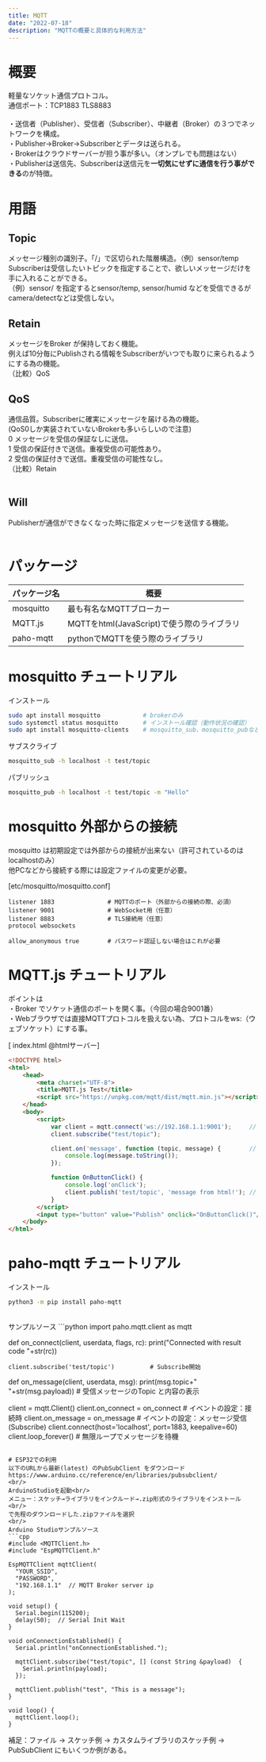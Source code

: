 ```yaml
---
title: MQTT
date: "2022-07-18"
description: "MQTTの概要と具体的な利用方法"
---
```


# 概要
軽量なソケット通信プロトコル。<br>
通信ポート：TCP1883 TLS8883<br>
<br>
・送信者（Publisher）、受信者（Subscriber）、中継者（Broker）の３つでネットワークを構成。<br>
・Publisher→Broker→Subscriberとデータは送られる。<br>
・Brokerはクラウドサーバーが担う事が多い。（オンプレでも問題はない）<br>
・Publisherは送信先、Subscriberは送信元を<b>一切気にせずに通信を行う事ができる</b>のが特徴。<br>


# 用語
## Topic
メッセージ種別の識別子。「/」で区切られた階層構造。（例）sensor/temp<br>
Subscriberは受信したいトピックを指定することで、欲しいメッセージだけを手に入れることができる。<br>
（例）sensor/ を指定するとsensor/temp, sensor/humid などを受信できるが camera/detectなどは受信しない。<br>

## Retain
メッセージをBroker が保持しておく機能。<br>
例えば10分毎にPublishされる情報をSubscriberがいつでも取りに来られるようにする為の機能。<br>
（比較）QoS<br>

## QoS
通信品質。Subscriberに確実にメッセージを届ける為の機能。<br>
(QoS0しか実装されていないBrokerも多いらしいので注意)<br>
0	メッセージを受信の保証なしに送信。<br>
1	受信の保証付きで送信。重複受信の可能性あり。<br>
2	受信の保証付きで送信。重複受信の可能性なし。<br>
（比較）Retain<br>
<br>
## Will
Publisherが通信ができなくなった時に指定メッセージを送信する機能。
<br>
<br>
# パッケージ

|  パッケージ名  |  概要  |
| ---- | ---- |
|  mosquitto  |  最も有名なMQTTブローカー  |
|  MQTT.js  |  MQTTをhtml(JavaScript)で使う際のライブラリ  |
|  paho-mqtt  |  pythonでMQTTを使う際のライブラリ  |



# mosquitto チュートリアル
インストール
```bash
sudo apt install mosquitto            # brokerのみ
sudo systemctl status mosquitto       # インストール確認（動作状況の確認）
sudo apt install mosquitto-clients    # mosquitto_sub、mosquitto_pubなど
```

サブスクライブ
```bash
mosquitto_sub -h localhost -t test/topic
```

パブリッシュ
```bash
mosquitto_pub -h localhost -t test/topic -m "Hello"
```


# mosquitto 外部からの接続
mosquitto は初期設定では外部からの接続が出来ない（許可されているのはlocalhostのみ）<br>
他PCなどから接続する際には設定ファイルの変更が必要。<br>

[etc/mosquitto/mosquitto.conf]
```
listener 1883               # MQTTのポート（外部からの接続の際、必須）
listener 9001               # WebSocket用（任意）
listener 8883               # TLS接続用（任意）
protocol websockets

allow_anonymous true 		# パスワード認証しない場合はこれが必要
```



# MQTT.js チュートリアル

ポイントは<br>
・Broker でソケット通信のポートを開く事。（今回の場合9001番）<br>
・Webブラウザでは直接MQTTプロトコルを扱えない為、プロトコルをws:（ウェブソケット）にする事。<br>

[ index.html @htmlサーバー]
```html
<!DOCTYPE html>
<html>
    <head>
        <meta charset="UTF-8">
        <title>MQTT.js Test</title>
        <script src="https://unpkg.com/mqtt/dist/mqtt.min.js"></script>      
    </head>
    <body>
        <script>
            var client = mqtt.connect('ws://192.168.1.1:9001');     // ソケット通信用のポートを選択する
            client.subscribe("test/topic");

            client.on('message', function (topic, message) {        // メッセージ受信イベント
                console.log(message.toString());
            });

            function OnButtonClick() {
                console.log('onClick');
                client.publish('test/topic', 'message from html!'); // 送信（Publish）
            }
        </script>
        <input type="button" value="Publish" onclick="OnButtonClick()"/><!--このボタンを押すとPublishする-->
    </body>
</html>
```

# paho-mqtt チュートリアル
インストール
```bash
python3 -m pip install paho-mqtt
```
<br/>
サンプルソース
```python
import paho.mqtt.client as mqtt

def on_connect(client, userdata, flags, rc):
    print("Connected with result code "+str(rc))

    client.subscribe('test/topic')          # Subscribe開始

def on_message(client, userdata, msg):
    print(msg.topic+" "+str(msg.payload))   # 受信メッセージのTopic と内容の表示

client = mqtt.Client()
client.on_connect = on_connect              # イベントの設定：接続時
client.on_message = on_message              # イベントの設定：メッセージ受信(Subscribe)
client.connect(host='localhost', port=1883, keepalive=60)
client.loop_forever()                       # 無限ループでメッセージを待機
```

# ESP32での利用
以下のURLから最新(latest) のPubSubClient をダウンロード
https://www.arduino.cc/reference/en/libraries/pubsubclient/
<br/>
ArduinoStudioを起動<br/>
メニュー：スケッチ→ライブラリをインクルード→.zip形式のライブラリをインストール<br/>
で先程のダウンロードした.zipファイルを選択
<br/>
Arduino Studioサンプルソース
```cpp
#include <MQTTClient.h>
#include "EspMQTTClient.h"

EspMQTTClient mqttClient(
  "YOUR_SSID",
  "PASSWORD",
  "192.168.1.1"  // MQTT Broker server ip
);

void setup() {
  Serial.begin(115200);
  delay(50);  // Serial Init Wait
}

void onConnectionEstablished() {
  Serial.println("onConnectionEstablished.");
  
  mqttClient.subscribe("test/topic", [] (const String &payload)  {
    Serial.println(payload);
  });

  mqttClient.publish("test", "This is a message");
}

void loop() {
  mqttClient.loop();
}
```
補足：ファイル → スケッチ例 → カスタムライブラリのスケッチ例 → PubSubClient にもいくつか例がある。